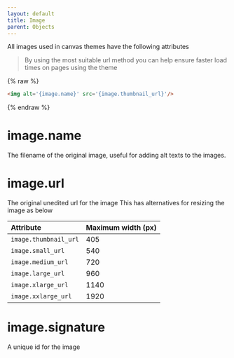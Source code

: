 ```yaml
---
layout: default
title: Image
parent: Objects
---
```


All images used in canvas themes have the following attributes

> By using the most suitable url method you can help ensure faster load times on pages using the theme

{% raw %}
```html
<img alt='{image.name}' src='{image.thumbnail_url}'/>
```
{% endraw %}

# image.name

The filename of the original image, useful for adding alt texts to the images.

# image.url

The original unedited url for the image
This has alternatives for resizing the image as below


| Attribute             | Maximum width (px)|
|:----------------------|:------------------|
| `image.thumbnail_url` | 405               |
| `image.small_url`     | 540               |
| `image.medium_url`    | 720               |
| `image.large_url`     | 960               |
| `image.xlarge_url`    | 1140              |
| `image.xxlarge_url`   | 1920              |

# image.signature

A unique id for the image


